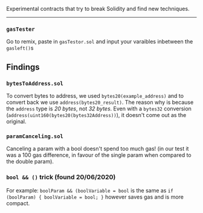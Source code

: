 Experimental contracts that try to break Solidity and find new techniques.

----

### `gasTester`
Go to remix, paste in `gasTestor.sol` and input your varaibles inbetween the `gasleft()`s

## Findings
### `bytesToAddress.sol`
To convert bytes to address, we used `bytes20(example_address)` and to convert back we use `address(bytes20_result)`. The reason why is because the `address` type is *20 bytes*, not *32 bytes*. Even with a `bytes32` conversion (`address(uint160(bytes20(bytes32Address))`), it doesn't come out as the original.


### `paramCanceling.sol`
Canceling a param with a bool doesn't spend too much gas! (in our test it was a 100 gas difference, in favour of the single param when compared to the double param).


### `bool && ()` trick (found 20/06/2020)
For example: 
`boolParam && (boolVariable = bool` 
is the same as 
`if (boolParam) {
    boolVariable = bool;
}`
however saves gas and is more compact. 
